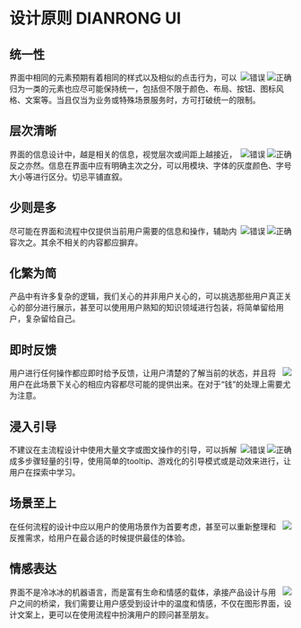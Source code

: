 # 设计原则 DIANRONG UI

## 统一性

<div hasmanyimage>

<img src="../images/guideline/unification-rignt.png" data-many="true" data-isRight="true" alt="正确" align="right"/>

<img src="../images/guideline/unification-wrong.png" data-many="true" data-isError="true" alt="错误" align="right"/>

</div>

界面中相同的元素预期有着相同的样式以及相似的点击行为，可以归为一类的元素也应尽可能保持统一，包括但不限于颜色、布局、按钮、图标风格、文案等。当且仅当为业务或特殊场景服务时，方可打破统一的限制。

## 层次清晰

<div hasmanyimage>

<img src="../images/guideline/hierachy-right.png" data-many="true" data-isRight="true" alt="正确"  align="right"/>

<img src="../images/guideline/hierachy-wrong.png" data-many="true" data-isError="true" alt="错误"  description="分区混乱，层级不明确" align="right"/>

</div>

界面的信息设计中，越是相关的信息，视觉层次或间距上越接近，反之亦然。信息在界面中应有明确主次之分，可以用模块、字体的灰度颜色、字号大小等进行区分。切忌平铺直叙。

## 少则是多

<div hasmanyimage>
<img src="../images/guideline/less is more-right.png" data-many="true" data-isRight="true" alt="正确" description="只显示当前操作提示" align="right"/>

<img src="../images/guideline/less is more-wrong.png" data-many="true" data-isError="true"  alt="错误" align="right"/>

</div>

尽可能在界面和流程中仅提供当前用户需要的信息和操作，辅助内容次之。其余不相关的内容都应摒弃。

## 化繁为简

产品中有许多复杂的逻辑，我们关心的并非用户关心的，可以挑选那些用户真正关心的部分进行展示，甚至可以使用用户熟知的知识领域进行包装，将简单留给用户，复杂留给自己。

## 即时反馈

<img src="../images/guideline/feedback-right.png"  align="right"/>

用户进行任何操作都应即时给予反馈，让用户清楚的了解当前的状态，并且将用户在此场景下关心的相应内容都尽可能的提供出来。在对于“钱”的处理上需要尤为注意。

## 浸入引导

<div hasmanyimage>

<img src="../images/guideline/guidance-right.png" data-many="true" data-isRight="true" alt="正确" align="right"/>

<img src="../images/guideline/guidance-wrong.png"  data-many="true" data-isError="true"  alt="错误" align="right"/>

</div>

不建议在主流程设计中使用大量文字或图文操作的引导，可以拆解成多步骤轻量的引导，使用简单的tooltip、游戏化的引导模式或是动效来进行，让用户在探索中学习。

## 场景至上

<img src="../images/guideline/scene-right.png" description="债权转让时推荐用户使用钱急送" align="right"/>

在任何流程的设计中应以用户的使用场景作为首要考虑，甚至可以重新整理和反推需求，给用户在最合适的时候提供最佳的体验。

## 情感表达

<img src="../images/guideline/emothin-right.png" align="right"/>

界面不是冷冰冰的机器语言，而是富有生命和情感的载体，承接产品设计与用户之间的桥梁，我们需要让用户感受到设计中的温度和情感，不仅在图形界面，设计文案上，更可以在使用流程中扮演用户的顾问甚至朋友。

